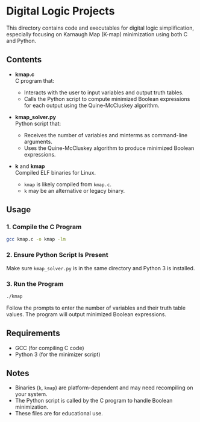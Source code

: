 # Digital Logic Projects

This directory contains code and executables for digital logic simplification, especially focusing on Karnaugh Map (K-map) minimization using both C and Python.

## Contents

- **kmap.c**  
  C program that:
  - Interacts with the user to input variables and output truth tables.
  - Calls the Python script to compute minimized Boolean expressions for each output using the Quine-McCluskey algorithm.

- **kmap_solver.py**  
  Python script that:
  - Receives the number of variables and minterms as command-line arguments.
  - Uses the Quine-McCluskey algorithm to produce minimized Boolean expressions.

- **k** and **kmap**  
  Compiled ELF binaries for Linux.  
  - `kmap` is likely compiled from `kmap.c`.
  - `k` may be an alternative or legacy binary.

## Usage

### 1. Compile the C Program

```sh
gcc kmap.c -o kmap -lm
```

### 2. Ensure Python Script Is Present

Make sure `kmap_solver.py` is in the same directory and Python 3 is installed.

### 3. Run the Program

```sh
./kmap
```
Follow the prompts to enter the number of variables and their truth table values. The program will output minimized Boolean expressions.

## Requirements

- GCC (for compiling C code)
- Python 3 (for the minimizer script)

## Notes

- Binaries (`k`, `kmap`) are platform-dependent and may need recompiling on your system.
- The Python script is called by the C program to handle Boolean minimization.
- These files are for educational use.
